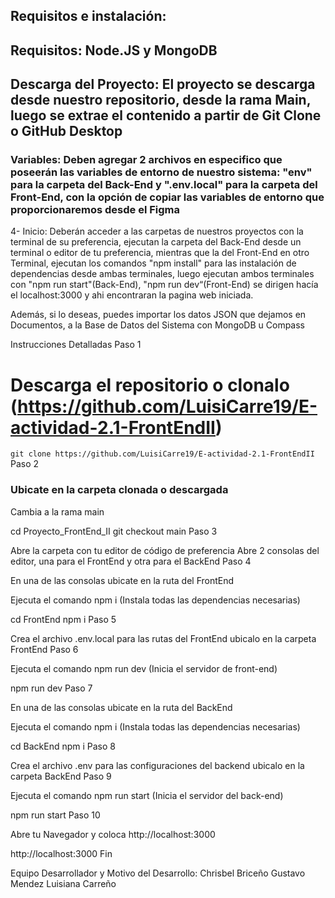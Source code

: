 ## Requisitos e instalación:
## Requisitos: Node.JS y MongoDB

## Descarga del Proyecto: El proyecto se descarga desde nuestro repositorio, desde la rama Main, luego se extrae el contenido a partir de Git Clone o GitHub Desktop

### Variables: Deben agregar 2 archivos en especifico que poseerán las variables de entorno de nuestro sistema: "env" para la carpeta del Back-End y ".env.local" para la carpeta del Front-End, con la opción de copiar las variables de entorno que proporcionaremos desde el Figma

4- Inicio: Deberán acceder a las carpetas de nuestros proyectos con la terminal de su preferencia, ejecutan la carpeta del Back-End desde un terminal o editor de tu preferencia, mientras que la del Front-End en otro Terminal, ejecutan los comandos "npm install" para las instalación de dependencias desde ambas terminales, luego ejecutan ambos terminales con "npm run start"(Back-End), "npm run dev“(Front-End) se dirigen hacía el localhost:3000 y ahi encontraran la pagina web iniciada.

Además, si lo deseas, puedes importar los datos JSON que dejamos en Documentos, a la Base de Datos del Sistema con MongoDB u Compass

Instrucciones Detalladas
Paso 1

# Descarga el repositorio o clonalo (https://github.com/LuisiCarre19/E-actividad-2.1-FrontEndII)

`git clone https://github.com/LuisiCarre19/E-actividad-2.1-FrontEndII`
Paso 2

### Ubicate en la carpeta clonada o descargada

Cambia a la rama main

cd Proyecto_FrontEnd_II
git checkout main
Paso 3

Abre la carpeta con tu editor de código de preferencia
Abre 2 consolas del editor, una para el FrontEnd y otra para el BackEnd
Paso 4

En una de las consolas ubicate en la ruta del FrontEnd

Ejecuta el comando npm i (Instala todas las dependencias necesarias)

cd FrontEnd
npm i
Paso 5

Crea el archivo .env.local para las rutas del FrontEnd ubicalo en la carpeta FrontEnd
Paso 6

Ejecuta el comando npm run dev (Inicia el servidor de front-end)

npm run dev
Paso 7

En una de las consolas ubicate en la ruta del BackEnd

Ejecuta el comando npm i (Instala todas las dependencias necesarias)

cd BackEnd
npm i
Paso 8

Crea el archivo .env para las configuraciones del backend ubicalo en la carpeta BackEnd
Paso 9

Ejecuta el comando npm run start (Inicia el servidor del back-end)

npm run start
Paso 10

Abre tu Navegador y coloca http://localhost:3000

http://localhost:3000
Fin

Equipo Desarrollador y Motivo del Desarrollo:
Chrisbel Briceño
Gustavo Mendez 
Luisiana Carreño 
